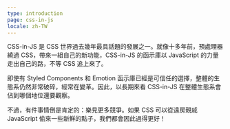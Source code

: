 ```yaml
---
type: introduction
page: css-in-js
locale: zh-TW
---
```


CSS-in-JS 是 CSS 世界過去幾年最具話題的發展之一。就像十多年前，預處理器繞過 CSS，帶來一組自己的新功能，CSS-in-JS 的函示庫以 JavaScript 的力量走出自己的路，不等 CSS 追上來了。

即使有 Styled Components 和 Emotion 函示庫已經是可信任的選擇，整體的生態系仍然非常破碎，經常在變革。因此，以長期來看 CSS-in-JS 在整體生態系會佔到哪個地位還要觀察。

不過，有件事情倒是肯定的：樂見更多競爭。如果 CSS 可以從遠房親戚 JavaScript 偷來一些新鮮的點子，我們都會因此過得更好！
